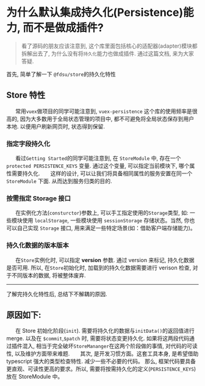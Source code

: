 # 为什么默认集成持久化(Persistence)能力, 而不是做成插件?

> 看了源码的朋友应该注意到, 这个库里面包括核心的适配器(adapter)模块都拆解出去了, 为什么没有将`持久化`能力也做成插件. 通过这篇文档, 来为大家答疑.

首先, 简单了解一下 `@fdsu/store`的持久化特性

## Store 特性

&nbsp;&nbsp;&nbsp;&nbsp;&nbsp;&nbsp;常用`vuex`做项目的同学可能注意到, `vuex-persistence` 这个库的使用频率是很高的, 因为大多数用于全局状态管理的项目中, 都不可避免将全局状态保存到用户本地. 以便用户刷新网页时, 状态得到保留.

### 指定字段持久化

&nbsp;&nbsp;&nbsp;&nbsp;&nbsp;&nbsp;看过`Getting Started`的同学可能注意到, 在 `StoreModule` 中, 存在一个 `protected PERSISTENCE_KEYS` 变量. 通过这个变量, 可以指定当前模块下, 哪个属性需要持久化.
&nbsp;&nbsp;&nbsp;&nbsp;&nbsp;&nbsp;这样的设计, 可以让我们将具备相同属性的服务安置在同一个 `StoreModule` 下面. 从而达到服务归类的目的.

### 按需指定 Storage 接口

&nbsp;&nbsp;&nbsp;&nbsp;&nbsp;&nbsp;在实例化方法(`consturctor`)参数上, 可以手工指定使用的`Storage`类型, 如: 一些模块使用 `localStorage`, 一些模块使用 `sessionStorage` 存储状态。当然, 你也可以自己实现 `Storage` 接口, 用来满足一些特定场景(如：借助客户端存储能力)。

### 持久化数据的版本版本

&nbsp;&nbsp;&nbsp;&nbsp;&nbsp;&nbsp;在`Store`实例化时, 可以指定 **version** 参数. 通过 version 来标记, 持久化数据是否可用. 所以, 在`Store`初始化时, 加载到的持久化数据需要进行 verison 检查, 对于不同版本的数据, 将被整体废弃.

---

了解完持久化特性后, 总结下不解耦的原因.

## 原因如下:

&nbsp;&nbsp;&nbsp;&nbsp;&nbsp;&nbsp;在 Store 初始化阶段(`init`). 需要将持久化的数据与`initData()`的返回值进行 merge. 以及在 `$commit`,`$patch` 时, 需要将状态变更持久化. 如果将这两段代码通过插件混入, 相当于完全破坏`StoreMananger`在这两个阶段做的事情, 对代码的可读性, 以及维护方面带来难题.
&nbsp;&nbsp;&nbsp;&nbsp;&nbsp;&nbsp;其次, 是开发习惯方面。这套工具本身, 是希望借助 typescript 强大的类型检查特性. 减少一些不必要的代码。 那么, 框架代码要具备更直观、可读性更高的要求。所以, 需要将按需持久化的定义(`PERSISTENCE_KEYS`) 放在 StoreModule 中。
